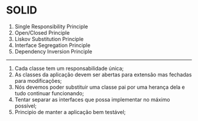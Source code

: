 # SOLID

1. Single Responsibility Principle
2. Open/Closed Principle
3. Liskov Substitution Principle
4. Interface Segregation Principle
5. Dependency Inversion Principle
-------------------------------------------------------------------------------------------------
1. Cada classe tem um responsabilidade única;
2. As classes da aplicação devem ser abertas para extensão mas fechadas para modificações;
3. Nós devemos poder substituir uma classe pai por uma herança dela e tudo continuar funcionando;
4. Tentar separar as interfaces que possa implementar no máximo possível;
5. Principio de manter a aplicação bem testável;